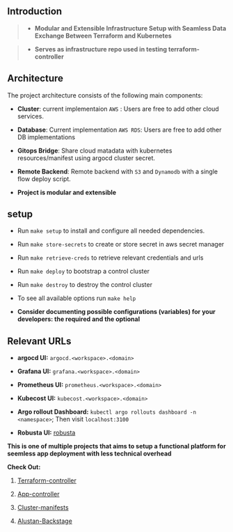 
## Introduction

> - **Modular and Extensible Infrastructure Setup with Seamless Data Exchange Between Terraform and Kubernetes**

> - **Serves as infrastructure repo used in testing terraform-controller**


## Architecture

The project architecture consists of the following main components:

- **Cluster**: current implementaion `AWS` : Users are free to add other cloud services.

- **Database**: Current implementation `AWS RDS`: Users are free to add other DB implementations

- **Gitops Bridge**: Share cloud matadata with kubernetes resources/manifest using argocd cluster secret.

- **Remote Backend**: Remote backend with `S3` and `Dynamodb` with a single flow deploy script.

- **Project is modular and extensible**


## setup

- Run `make setup` to install and configure all needed dependencies. 

- Run `make store-secrets` to create or store secret in aws secret manager

- Run `make retrieve-creds` to retrieve relevant credentials and urls

- Run `make deploy` to bootstrap a control cluster

- Run `make destroy` to destroy the control cluster

- To see all available options run `make help`

- **Consider documenting possible configurations (variables) for your developers: the required and the optional**

## Relevant URLs

- **argocd UI:** `argocd.<workspace>.<domain>`

- **Grafana UI:** `grafana.<workspace>.<domain>`

- **Prometheus UI:** `prometheus.<workspace>.<domain>`

- **Kubecost UI:** `kubecost.<workspace>.<domain>`

- **Argo rollout Dashboard:** `kubectl argo rollouts dashboard -n <namespace>`; Then visit `localhost:3100`

- **Robusta UI:** [robusta](https://home.robusta.dev/)


**This is one of multiple projects that aims to setup a functional platform for seemless app deployment with less technical overhead**

**Check Out:**

1. [Terraform-controller](https://github.com/alustan/terraform-controller)

2. [App-controller](https://github.com/alustan/app-controller)

3. [Cluster-manifests](https://github.com/alustan/cluster-manifests)

4. [Alustan-Backstage](https://github.com/alustan/backstage)

